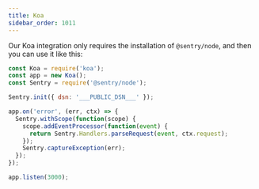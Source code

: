 ```yaml
---
title: Koa
sidebar_order: 1011
---
```


<!-- WIZARD -->

Our Koa integration only requires the installation of `@sentry/node`, and then you can use it like this:

```javascript
const Koa = require('koa');
const app = new Koa();
const Sentry = require('@sentry/node');

Sentry.init({ dsn: '___PUBLIC_DSN___' });

app.on('error', (err, ctx) => {
  Sentry.withScope(function(scope) {
    scope.addEventProcessor(function(event) {
      return Sentry.Handlers.parseRequest(event, ctx.request); 
    });
    Sentry.captureException(err);
  });
});

app.listen(3000);
```

<!-- TODO-ADD-VERIFICATION-EXAMPLE -->
<!-- ENDWIZARD -->

